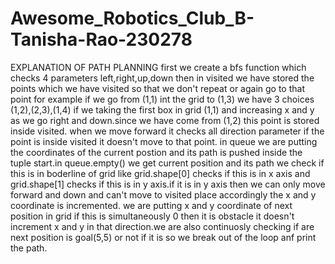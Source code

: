 # Awesome_Robotics_Club_B-Tanisha-Rao-230278
EXPLANATION OF PATH PLANNING
first we create a bfs function which checks 4 parameters left,right,up,down
then in visited we have stored the points which we have visited so that we don't repeat or again go to that point for example if we go from (1,1) int the grid to (1,3) we have 3 choices (1,2),(2,3),(1,4) if we taking the first box in grid (1,1) and increasing x and y as we go right and down.since we have come from (1,2) this point is stored inside visited. when we move forward it checks all direction parameter if the point is inside visited it doesn't move to that point.
in queue we are putting the coordinates of the current postion and its path is pushed inside the tuple start.in queue.empty() we get current position and its path we check if this is in boderline of grid like grid.shape[0] checks if this is in x axis and grid.shape[1] checks if this is in y axis.if it is in y axis then we can only move forward and down and can't move to visited place accordingly the x and y coordinate is incremented.
we are putting x and y coordinate of next position in grid if this is simultaneously 0 then it is obstacle it doesn't increment x and y in that direction.we are also continuosly checking if are next position is goal(5,5) or not if it is so we break out of the loop anf print the path.
